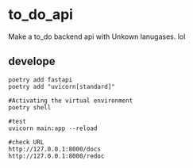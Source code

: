 # to_do_api
Make a to_do backend api with Unkown lanugases. lol

## develope

```shell
poetry add fastapi
poetry add "uvicorn[standard]"

#Activating the virtual environment
poetry shell

#test
uvicorn main:app --reload

#check URL
http://127.0.0.1:8000/docs
http://127.0.0.1:8000/redoc
```